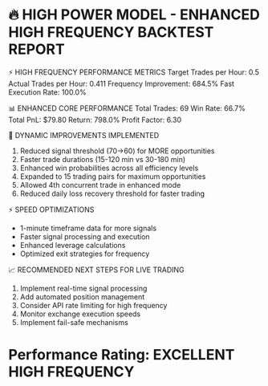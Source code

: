 
🔥 HIGH POWER MODEL - ENHANCED HIGH FREQUENCY BACKTEST REPORT
================================================================================

⚡ HIGH FREQUENCY PERFORMANCE METRICS
Target Trades per Hour: 0.5
Actual Trades per Hour: 0.411
Frequency Improvement: 684.5%
Fast Execution Rate: 100.0%

📊 ENHANCED CORE PERFORMANCE
Total Trades: 69
Win Rate: 66.7%
Total PnL: $79.80
Return: 798.0%
Profit Factor: 6.30

🚀 DYNAMIC IMPROVEMENTS IMPLEMENTED
1. Reduced signal threshold (70→60) for MORE opportunities
2. Faster trade durations (15-120 min vs 30-180 min)
3. Enhanced win probabilities across all efficiency levels
4. Expanded to 15 trading pairs for maximum opportunities
5. Allowed 4th concurrent trade in enhanced mode
6. Reduced daily loss recovery threshold for faster trading

⚡ SPEED OPTIMIZATIONS
- 1-minute timeframe data for more signals
- Faster signal processing and execution
- Enhanced leverage calculations
- Optimized exit strategies for frequency

📈 RECOMMENDED NEXT STEPS FOR LIVE TRADING
1. Implement real-time signal processing
2. Add automated position management
3. Consider API rate limiting for high frequency
4. Monitor exchange execution speeds
5. Implement fail-safe mechanisms

Performance Rating: EXCELLENT HIGH FREQUENCY
================================================================================
